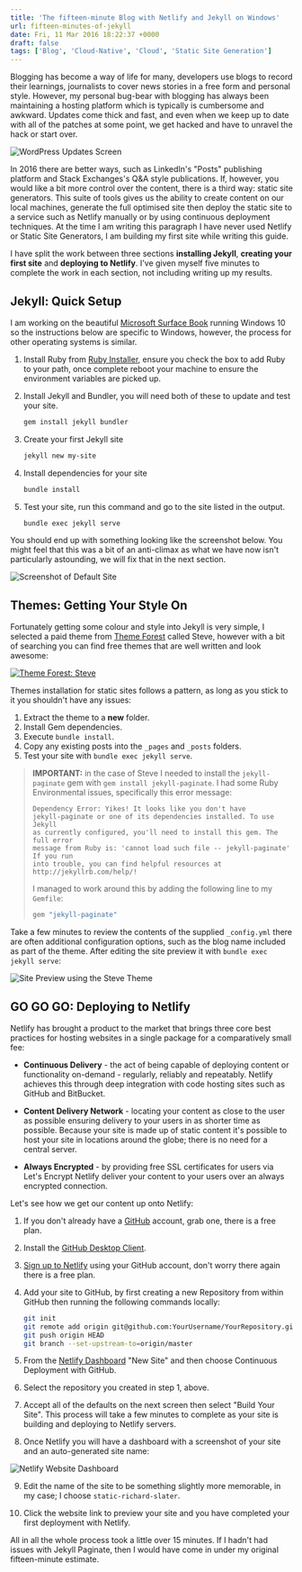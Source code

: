 ```yaml
---
title: 'The fifteen-minute Blog with Netlify and Jekyll on Windows'
url: fifteen-minutes-of-jekyll
date: Fri, 11 Mar 2016 18:22:37 +0000
draft: false
tags: ['Blog', 'Cloud-Native', 'Cloud', 'Static Site Generation']
---
```


Blogging has become a way of life for many, developers use blogs to record
their learnings, journalists to cover news stories in a free form and personal
style. However, my personal bug-bear with blogging has always been maintaining
a hosting platform which is typically is cumbersome and awkward.  Updates come
thick and fast, and even when we keep up to date with all of the patches at
some point, we get hacked and have to unravel the hack or start over.

![WordPress Updates Screen][wordpress-updates]

In 2016 there are better ways, such as LinkedIn's "Posts" publishing platform
and Stack Exchanges's Q&amp;A style publications.  If, however, you would like
a bit more control over the content, there is a third way: static site
generators.  This suite of tools gives us the ability to create content on our
local machines, generate the full optimised site then deploy the static site
to a service such as Netlify manually or by using continuous deployment
techniques.  At the time I am writing this paragraph I have never used Netlify
or Static Site Generators, I am building my first site while writing this
guide.

I have split the work between three sections **installing Jekyll**, **creating
your first site** and **deploying to Netlify**.  I've given myself five
minutes to complete the work in each section, not including writing up my
results.

## **Jekyll:** Quick Setup

I am working on the beautiful [Microsoft Surface Book][amazon-surfacebook]
running Windows 10 so the instructions below are specific to Windows, however,
the process for other operating systems is similar.

1.  Install Ruby from [Ruby Installer][ruby-installer], ensure you check the
box to add Ruby to your path, once complete reboot your machine to ensure
the environment variables are picked up.

2.  Install Jekyll and Bundler, you will need both of these to update and
test your site.

    ```bash
    gem install jekyll bundler
    ```

3.  Create your first Jekyll site

    ```bash
    jekyll new my-site
    ```

4.  Install dependencies for your site

    ```bash
    bundle install
    ```

5.  Test your site, run this command and go to the site listed in the output.

    ```bash
    bundle exec jekyll serve
    ```

You should end up with something looking like the screenshot below.  You might
feel that this was a bit of an anti-climax as what we have now isn't
particularly astounding, we will fix that in the next section.

![Screenshot of Default Site][default-site-image]

## **Themes:** Getting Your Style On

Fortunately getting some colour and style into Jekyll is very simple, I
selected a paid theme from [Theme Forest][themeforest] called Steve, however
with a bit of searching you can find free themes that are well written and
look awesome:

[![Theme Forest: Steve][themeforest-steve-image]][themeforest-steve]

Themes installation for static sites follows a pattern, as long as you stick
to it you shouldn't have any issues:

1.  Extract the theme to a **new** folder.
2.  Install Gem dependencies.
3.  Execute `bundle install`.
4.  Copy any existing posts into the `_pages` and `_posts` folders.
5.  Test your site with `bundle exec jekyll serve`.

> **IMPORTANT:** in the case of Steve I needed to install the
> `jekyll-paginate` gem with `gem install jekyll-paginate`.  I had some Ruby
> Environmental issues, specifically this error message:
>
> ```
> Dependency Error: Yikes! It looks like you don't have
> jekyll-paginate or one of its dependencies installed. To use Jekyll
> as currently configured, you'll need to install this gem. The full error
> message from Ruby is: 'cannot load such file -- jekyll-paginate' If you run
> into trouble, you can find helpful resources at http://jekyllrb.com/help/!
> ```
>
> I managed to work around this by adding the following line to my `Gemfile`:
>
> ```ruby
> gem "jekyll-paginate"
> ```

Take a few minutes to review the contents of the supplied `_config.yml` there
are often additional configuration options, such as the blog name included as
part of the theme.  After editing the site preview it with `bundle exec jekyll
serve`:

![Site Preview using the Steve Theme][site-preview]

## **GO GO GO**: Deploying to Netlify

Netlify has brought a product to the market that brings three core best
practices for hosting websites in a single package for a comparatively small
fee:

-   **Continuous Delivery** - the act of being capable of deploying content or
functionality on-demand - regularly, reliably and repeatably.  Netlify
achieves this through deep integration with code hosting sites such as
GitHub and BitBucket.

-   **Content Delivery Network** - locating your content as close to the user
as possible ensuring delivery to your users in as shorter time as
possible.  Because your site is made up of static content it's possible to
host your site in locations around the globe; there is no need for a
central server.

-   **Always Encrypted** - by providing free SSL certificates for users via
Let's Encrypt Netlify deliver your content to your users over an always
encrypted connection.

Let's see how we get our content up onto Netlify:

1.  If you don't already have a [GitHub][github-join] account, grab one, there
is a free plan.

2.  Install the [GitHub Desktop Client][github-desktop].

3.  [Sign up to Netlify][netlify-login] using your GitHub account, don't worry
there again there is a free plan.

4.  Add your site to GitHub, by first creating a new Repository from within
GitHub then running the following commands locally:

    ```bash
    git init
    git remote add origin git@github.com:YourUsername/YourRepository.git
    git push origin HEAD
    git branch --set-upstream-to=origin/master
    ```

5.  From the [Netlify Dashboard][netlify-dashboard] "New Site" and then choose
Continuous Deployment with GitHub.

6.  Select the repository you created in step 1, above.

7.  Accept all of the defaults on the next screen then select "Build Your
Site".  This process will take a few minutes to complete as your site is
building and deploying to Netlify servers.

8.  Once Netlify you will have a dashboard with a screenshot of your site and
an auto-generated site name:

![Netlify Website Dashboard][netlify-website-dashboard-image]

9.  Edit the name of the site to be something slightly more memorable, in my
case; I choose `static-richard-slater`.

10. Click the website link to preview your site and you have completed your
first deployment with Netlify.

All in all the whole process took a little over 15 minutes.  If I hadn't had
issues with Jekyll Paginate, then I would have come in under my original
fifteen-minute estimate.

  [wordpress-updates]: /img/archive/2016/03/11/wordpress-updates.png
  [amazon-surfacebook]: http://amzn.to/2aiwgMX
  [ruby-installer]: https://rubyinstaller.org
  [default-site-image]: /img/archive/2016/03/11/default-site.png
  [themeforest]: https://themeforest.net/?ref=RichardSlater
  [themeforest-steve]: https://themeforest.net/item/steve-a-minimal-blog-theme-for-jekyll/15601096?ref=RichardSlater
  [themeforest-steve-image]: /img/archive/2016/03/11/themeforest-steve-image.jpg
  [site-preview]: /img/archive/2016/03/11/themed-site-with-steve.png
  [netlify-login]: https://app.netlify.com/
  [github-join]: https://github.com/join
  [github-desktop]: https://desktop.github.com/
  [netlify-dashboard]: https://app.netlify.com/
  [netlify-website-dashboard-image]: /img/archive/2016/03/11/netlify-website-dashboard.png